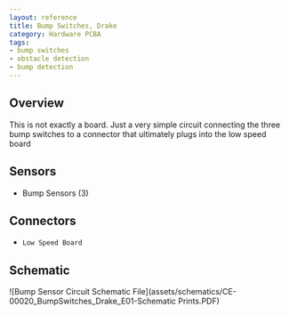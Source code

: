 ```yaml
---
layout: reference
title: Bump Switches, Drake
category: Hardware PCBA
tags:
- bump switches
- obstacle detection
- bump detection
---
```


## Overview
This is not exactly a board. Just a very simple circuit connecting the three bump switches to a connector that ultimately plugs into the low speed board

## Sensors
- Bump Sensors (3)

## Connectors
- ``Low Speed Board``

## Schematic
![Bump Sensor Circuit Schematic File](assets/schematics/CE-00020_BumpSwitches_Drake_E01-Schematic Prints.PDF)

